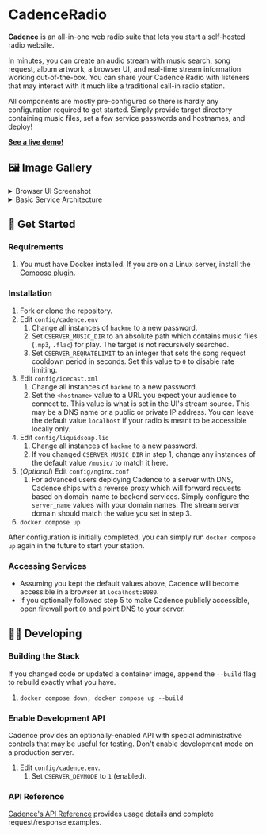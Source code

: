 # CadenceRadio

**Cadence** is an all-in-one web radio suite that lets you start a self-hosted radio website.

In minutes, you can create an audio stream with music search, song request, album artwork, a browser UI, and real-time stream information working out-of-the-box. You can share your Cadence Radio with listeners that may interact with it much like a traditional call-in radio station.

All components are mostly pre-configured so there is hardly any configuration required to get started. Simply provide target directory containing music files, set a few service passwords and hostnames, and deploy!

**[See a live demo!](https://cadenceradio.com/)**

## 🖼️ Image Gallery
<details>
<summary>Browser UI Screenshot</summary>

![cadence5.1 browser ui](https://user-images.githubusercontent.com/17265041/219263637-6971ce33-209a-4eb5-b67e-547f271dc3c8.png)

</details>

<details>
<summary>Basic Service Architecture</summary>

![cadence5.3 architecture](https://user-images.githubusercontent.com/17265041/220829527-411f76ca-884f-4bf4-8b44-3afeaca158fa.png)

</details>

## 🏃 Get Started

### Requirements
1. You must have Docker installed. If you are on a Linux server, install the [Compose plugin](https://docs.docker.com/compose/install/linux/).

### Installation
1. Fork or clone the repository.
2. Edit `config/cadence.env`
   1. Change all instances of `hackme` to a new password.
   2. Set `CSERVER_MUSIC_DIR` to an absolute path which contains music files (`.mp3`, `.flac`) for play. The target is not recursively searched.
   3. Set `CSERVER_REQRATELIMIT` to an integer that sets the song request cooldown period in seconds. Set this value to `0` to disable rate limiting.
3. Edit `config/icecast.xml`
   1. Change all instances of `hackme` to a new password.
   2. Set the `<hostname>` value to a URL you expect your audience to connect to. This value is what is set in the UI's stream source. This may be a DNS name or a public or private IP address. You can leave the default value `localhost` if your radio is meant to be accessible locally only.
4. Edit `config/liquidsoap.liq`
   1. Change all instances of `hackme` to a new password.
   2. If you changed `CSERVER_MUSIC_DIR` in step 1, change any instances of the default value `/music/` to match it here.
5. (_Optional_) Edit `config/nginx.conf`
   1. For advanced users deploying Cadence to a server with DNS, Cadence ships with a reverse proxy which will forward requests based on domain-name to backend services. Simply configure the `server_name` values with your domain names. The stream server domain should match the value you set in step 3.
6. `docker compose up`

After configuration is initially completed, you can simply run `docker compose up` again in the future to start your station.

### Accessing Services

- Assuming you kept the default values above, Cadence will become accessible in a browser at `localhost:8080`.
- If you optionally followed step 5 to make Cadence publicly accessible, open firewall port `80` and point DNS to your server.

## 👩‍💻 Developing

### Building the Stack
If you changed code or updated a container image, append the `--build` flag to rebuild exactly what you have.

1. `docker compose down; docker compose up --build`

### Enable Development API
Cadence provides an optionally-enabled API with special administrative controls that may be useful for testing. Don't enable development mode on a production server.

1. Edit `config/cadence.env`.
   1. Set `CSERVER_DEVMODE` to `1` (enabled).

### API Reference
[Cadence's API Reference](https://github.com/kenellorando/cadence/wiki/API-Reference) provides usage details and complete request/response examples.
